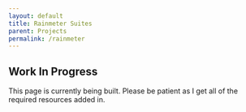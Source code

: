 ```yaml
---
layout: default
title: Rainmeter Suites
parent: Projects
permalink: /rainmeter
---
```



## Work In Progress

This page is currently being built. Please be patient as I get all of the required resources added in.
